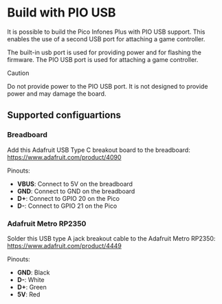 # Build with PIO USB

It is possible to build the Pico Infones Plus with PIO USB support. This enables the use of a second USB port for attaching a game controller.

The built-in usb port is used for providing power and for flashing the firmware. The PIO USB port is used for attaching a game controller.

> [!CAUTION]
> Do not provide power to the PIO USB port. It is not designed to provide power and may damage the board.

## Supported configuartions

### Breadboard

Add this Adafruit USB Type C breakout board to the breadboard: https://www.adafruit.com/product/4090

Pinouts:

- **VBUS**: Connect to 5V on the breadboard
- **GND**: Connect to GND on the breadboard
- **D+**: Connect to GPIO 20 on the Pico
- **D-**: Connect to GPIO 21 on the Pico


### Adafruit Metro RP2350

Solder this USB type A jack breakout cable to the Adafruit Metro RP2350: https://www.adafruit.com/product/4449



Pinouts:
- **GND**: Black
- **D-**: White
- **D+**: Green
- **5V**: Red



